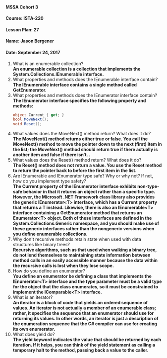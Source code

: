 #### MSSA Cohort 3
#### Course: ISTA-220
#### Lesson Plan: 27
#### Name: Jason Bergener
#### Date: September 24, 2017

1. What is an enumerable collection?  
**An enumerable collection is a collection that implements the System.Collections.IEnumerable interface.**
1. What properties and methods does the IEnumerable interface contain?  
**The IEnumerable interface contains a single method called GetEnumerator.**
1. What properties and methods does the IEnumerator interface contain?  
**The IEnumerator interface specifies the following property and methods:**
    ```csharp
    object Current { get; }
    bool MoveNext();
    void Reset();
    ```
1. What values does the MoveNext() method return? What does it do?  
**The MoveNext() method returns either true or false. You call the MoveNext() method to move the pointer down to the next (first) item in the list; the MoveNext() method should return true if there actually is another item and false if there isn’t. .**
1. What values does the Reset() method return? What does it do?  
**The Reset() method does not return a value. You use the Reset method to return the pointer back to before the first item in the list.**
1. Are IEnumerable and IEnumerator type safe? Why or why not? If not, how do you implement type safety?  
**The Current property of the IEnumerator interface exhibits non-type-safe behavior in that it returns an object rather than a specific type. However, the Microsoft .NET Framework class library also provides the generic IEnumerator\<T> interface, which has a Current property that returns a T instead. Likewise, there is also an IEnumerable\<T> interface containing a GetEnumerator method that returns an Enumerator\<T> object. Both of these interfaces are defined in the System.Collections.Generic namespace, and you should make use of these generic interfaces rather than the nongeneric versions when you define enumerable collections.**
1. Why don't recursive methods retain state when used with data structures like binary trees?  
**Recursive algorithms, such as that used when walking a binary tree, do not lend themselves to maintaining state information between method calls in an easily accessible manner because the data within the recursive calls is lost when they lose scope.**
1. How do you define an enumerator?  
**You define an enumerator be defining a class that implements the IEnumerator\<T> interface and the type parameter must be a valid type for the object that the class enumerates, so it must be constrained to implement the IComparable\<T> interface.**
1. What is an iterator?  
**An iterator is a block of code that yields an ordered sequence of values. An iterator is not actually a member of an enumerable class; rather, it specifies the sequence that an enumerator should use for returning its values. In other words, an iterator is just a description of the enumeration sequence that the C# compiler can use for creating its own enumerator.**
1. What does yield do?  
**The yield keyword indicates the value that should be returned by each iteration. If it helps, you can think of the yield statement as calling a temporary halt to the method, passing back a value to the caller.**